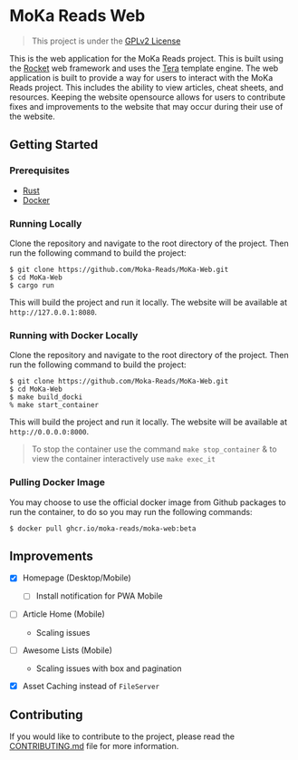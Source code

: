 # MoKa Reads Web 

> This project is under the [GPLv2 License](LICENSE)

This is the web application for the MoKa Reads project. This is built using the [Rocket](https://rocket.rs/) web framework and 
uses the [Tera](https://tera.netlify.app/) template engine. The web application is built to provide a way for users to 
interact with the MoKa Reads project. This includes the ability to view articles, cheat sheets, and resources. Keeping the 
website opensource allows for users to contribute fixes and improvements to the website that may occur during 
their use of the website.

## Getting Started

### Prerequisites

- [Rust](https://www.rust-lang.org/tools/install)
- [Docker](https://docs.docker.com/get-docker/)

### Running Locally

Clone the repository and navigate to the root directory of the project. Then run the following command to build the
project:

```shell
$ git clone https://github.com/Moka-Reads/MoKa-Web.git
$ cd MoKa-Web
$ cargo run 
```

This will build the project and run it locally. The website will be available at `http://127.0.0.1:8080`.

### Running with Docker Locally 

Clone the repository and navigate to the root directory of the project. Then run the following command to build the
project:

```shell
$ git clone https://github.com/Moka-Reads/MoKa-Web.git
$ cd MoKa-Web
$ make build_docki
% make start_container
```

This will build the project and run it locally. The website will be available at `http://0.0.0.0:8000`.

> To stop the container use the command `make stop_container` & to view the container interactively use `make exec_it`


### Pulling Docker Image 

You may choose to use the official docker image from Github packages to run the container, to do so you may run the following commands: 

```shell
$ docker pull ghcr.io/moka-reads/moka-web:beta
```

## Improvements 

- [X] Homepage (Desktop/Mobile)
  - [ ] Install notification for PWA Mobile 
- [ ] Article Home (Mobile) 
  - Scaling issues
- [ ] Awesome Lists (Mobile)
    - Scaling issues with box and pagination 
- [X] Asset Caching instead of `FileServer`


## Contributing

If you would like to contribute to the project, please read the [CONTRIBUTING.md](CONTRIBUTING.md) file for more
information.
